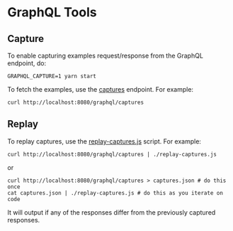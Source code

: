 # GraphQL Tools

## Capture

To enable capturing examples request/response from the GraphQL endpoint,
do:

    GRAPHQL_CAPTURE=1 yarn start

To fetch the examples, use the
[captures](http://localhost:8080/graphql/captures) endpoint. For example:

    curl http://localhost:8080/graphql/captures

## Replay

To replay captures, use the [replay-captures.js](./replay-captures.js)
script. For example:

    curl http://localhost:8080/graphql/captures | ./replay-captures.js

or

    curl http://localhost:8080/graphql/captures > captures.json # do this once
    cat captures.json | ./replay-captures.js # do this as you iterate on code

It will output if any of the responses differ from the previously captured
responses.

